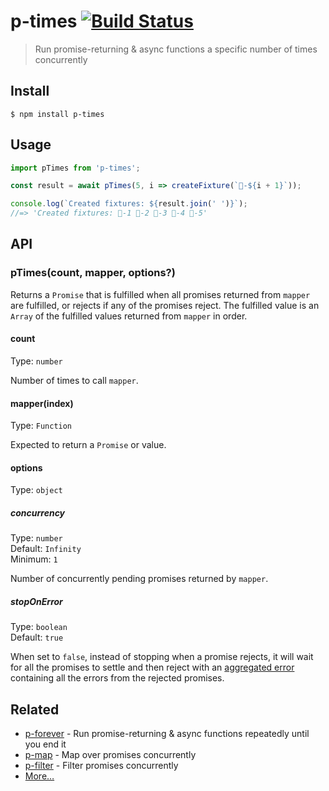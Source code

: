 # p-times [![Build Status](https://travis-ci.com/sindresorhus/p-times.svg?branch=master)](https://travis-ci.com/sindresorhus/p-times)

> Run promise-returning & async functions a specific number of times concurrently

## Install

```
$ npm install p-times
```

## Usage

```js
import pTimes from 'p-times';

const result = await pTimes(5, i => createFixture(`🦄-${i + 1}`));

console.log(`Created fixtures: ${result.join(' ')}`);
//=> 'Created fixtures: 🦄-1 🦄-2 🦄-3 🦄-4 🦄-5'
```

## API

### pTimes(count, mapper, options?)

Returns a `Promise` that is fulfilled when all promises returned from `mapper` are fulfilled, or rejects if any of the promises reject. The fulfilled value is an `Array` of the fulfilled values returned from `mapper` in order.

#### count

Type: `number`

Number of times to call `mapper`.

#### mapper(index)

Type: `Function`

Expected to return a `Promise` or value.

#### options

Type: `object`

##### concurrency

Type: `number`\
Default: `Infinity`\
Minimum: `1`

Number of concurrently pending promises returned by `mapper`.

##### stopOnError

Type: `boolean`\
Default: `true`

When set to `false`, instead of stopping when a promise rejects, it will wait for all the promises to settle and then reject with an [aggregated error](https://github.com/sindresorhus/aggregate-error) containing all the errors from the rejected promises.

## Related

- [p-forever](https://github.com/sindresorhus/p-forever) - Run promise-returning & async functions repeatedly until you end it
- [p-map](https://github.com/sindresorhus/p-map) - Map over promises concurrently
- [p-filter](https://github.com/sindresorhus/p-filter) - Filter promises concurrently
- [More…](https://github.com/sindresorhus/promise-fun)
